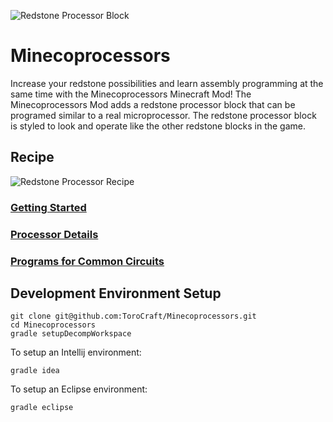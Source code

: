 ![Redstone Processor Block](http://i.imgur.com/Vp1e18J.png)

# Minecoprocessors

Increase your redstone possibilities and learn assembly programming at the same time with the Minecoprocessors Minecraft Mod! The Minecoprocessors Mod adds a redstone processor block that can be programed similar to a real microprocessor.  The redstone processor block is styled to look and operate like the other redstone blocks in the game.

## Recipe

![Redstone Processor Recipe](http://i.imgur.com/KUacMFg.png)


### [Getting Started](https://github.com/ToroCraft/Minecoprocessors/wiki/Getting-Started)

### [Processor Details](https://github.com/ToroCraft/Minecoprocessors/wiki/Processor-Details)

### [Programs for Common Circuits](https://github.com/ToroCraft/Minecoprocessors/wiki/Programs-for-Common-Circuits)

## Development Environment Setup

```
git clone git@github.com:ToroCraft/Minecoprocessors.git
cd Minecoprocessors
gradle setupDecompWorkspace
```

To setup an Intellij environment:
```
gradle idea
```

To setup an Eclipse environment:
```
gradle eclipse
```
